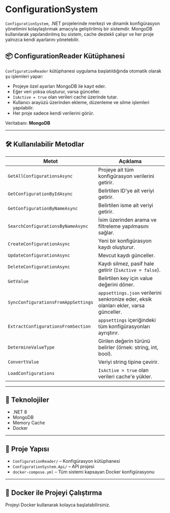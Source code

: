 # ConfigurationSystem

`ConfigurationSystem`, .NET projelerinde merkezi ve dinamik konfigürasyon yönetimini kolaylaştırmak amacıyla geliştirilmiş bir sistemdir. MongoDB kullanılarak yapılandırılmış bu sistem, cache destekli çalışır ve her proje yalnızca kendi ayarlarını yönetebilir.

## 📦 ConfigurationReader Kütüphanesi

`ConfigurationReader` kütüphanesi uygulama başlatıldığında otomatik olarak şu işlemleri yapar:

- Projeye özel ayarları MongoDB ile kayıt eder.
- Eğer veri yoksa oluşturur, varsa günceller.
- `IsActive = true` olan verileri cache üzerinde tutar.
- Kullanıcı arayüzü üzerinden ekleme, düzenleme ve silme işlemleri yapılabilir.
- Her proje sadece kendi verilerini görür.

Veritabanı: **MongoDB**

---

## 🛠️ Kullanılabilir Metodlar

| Metot | Açıklama |
|-------|----------|
| `GetAllConfigurationsAsync` | Projeye ait tüm konfigürasyon verilerini getirir. |
| `GetConfigurationByIdAsync` | Belirtilen ID'ye ait veriyi getirir. |
| `GetConfigurationByNameAsync` | Belirtilen isme ait veriyi getirir. |
| `SearchConfigurationsByNameAsync` | İsim üzerinden arama ve filtreleme yapılmasını sağlar. |
| `CreateConfigurationAsync` | Yeni bir konfigürasyon kaydı oluşturur. |
| `UpdateConfigurationAsync` | Mevcut kaydı günceller. |
| `DeleteConfigurationAsync` | Kaydı silmez, pasif hale getirir (`IsActive = false`). |
| `GetValue` | Belirtilen key için value değerini döner. |
| `SyncConfigurationsFromAppSettings` | `appsettings.json` verilerini senkronize eder, eksik olanları ekler, varsa günceller. |
| `ExtractConfigurationsFromSection` | `appsettings` içeriğindeki tüm konfigürasyonları ayrıştırır. |
| `DetermineValueType` | Girilen değerin türünü belirler (örnek: string, int, bool). |
| `ConvertValue` | Veriyi string tipine çevirir. |
| `LoadConfigurations` | `IsActive = true` olan verileri cache'e yükler. |

---

## 🧩 Teknolojiler

- .NET 8
- MongoDB
- Memory Cache
- Docker

---

## 📁 Proje Yapısı

- `ConfigurationReader/` – Konfigürasyon kütüphanesi
- `ConfigurationSystem.Api/` – API projesi
- `docker-compose.yml` – Tüm sistemi kapsayan Docker konfigürasyonu

---

## 🐳 Docker ile Projeyi Çalıştırma

Projeyi Docker kullanarak kolayca başlatabilirsiniz.

